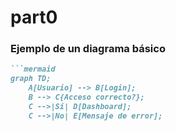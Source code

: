 # part0

### Ejemplo de un diagrama básico

```markdown
```mermaid
graph TD;
    A[Usuario] --> B[Login];
    B --> C{Acceso correcto?};
    C -->|Sí| D[Dashboard];
    C -->|No| E[Mensaje de error];
